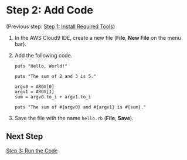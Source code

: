 # Step 2: Add Code<a name="tutorial-ruby-code"></a>

\(Previous step: [Step 1: Install Required Tools](tutorial-ruby-install.md)\)

1. In the AWS Cloud9 IDE, create a new file \(**File**, **New File** on the menu bar\)\.

1. Add the following code\.

   ```
   puts "Hello, World!"
   
   puts "The sum of 2 and 3 is 5."
   
   argv0 = ARGV[0]
   argv1 = ARGV[1]
   sum = argv0.to_i + argv1.to_i
   
   puts "The sum of #{argv0} and #{argv1} is #{sum}."
   ```

1. Save the file with the name `hello.rb` \(**File**, **Save**\)\.

## Next Step<a name="tutorial-ruby-code-next"></a>

[Step 3: Run the Code](tutorial-ruby-run.md)
